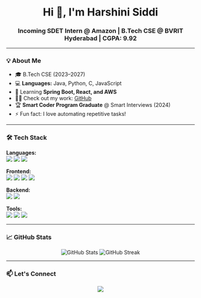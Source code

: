 <h1 align="center">Hi 👋, I'm Harshini Siddi</h1>
<h3 align="center">Incoming SDET Intern @ Amazon | B.Tech CSE @ BVRIT Hyderabad | CGPA: 9.92</h3>

---

### 💡 About Me
- 🎓 B.Tech CSE (2023–2027)  
- 💻 **Languages:** Java, Python, C, JavaScript  
- 🌱 Learning **Spring Boot, React, and AWS**  
- 👨‍💻 Check out my work: [GitHub](https://github.com/siddi-Harshini)  
- 🏆 **Smart Coder Program Graduate** @ Smart Interviews (2024)  
- ⚡ Fun fact: I love automating repetitive tasks!

---

### 🛠️ Tech Stack

**Languages:**  
<img src="https://img.shields.io/badge/Java-blue?style=for-the-badge&logo=java&logoColor=white"/> 
<img src="https://img.shields.io/badge/Python-yellow?style=for-the-badge&logo=python&logoColor=white"/> 
<img src="https://img.shields.io/badge/C-00599C?style=for-the-badge&logo=c&logoColor=white"/>

**Frontend:**  
<img src="https://img.shields.io/badge/React-20232A?style=for-the-badge&logo=react&logoColor=61DAFB"/> 
<img src="https://img.shields.io/badge/HTML5-E34F26?style=for-the-badge&logo=html5&logoColor=white"/> 
<img src="https://img.shields.io/badge/CSS3-1572B6?style=for-the-badge&logo=css3&logoColor=white"/>
<img src="https://img.shields.io/badge/JavaScript-F7DF1E?style=for-the-badge&logo=javascript&logoColor=black"/>

**Backend:**  
<img src="https://img.shields.io/badge/Spring_Boot-6DB33F?style=for-the-badge&logo=spring-boot&logoColor=white"/> 
<img src="https://img.shields.io/badge/MySQL-4479A1?style=for-the-badge&logo=mysql&logoColor=white"/>

**Tools:**  
<img src="https://img.shields.io/badge/Git-F05032?style=for-the-badge&logo=git&logoColor=white"/> 
<img src="https://img.shields.io/badge/VS_Code-007ACC?style=for-the-badge&logo=visual-studio-code&logoColor=white"/> 
<img src="https://img.shields.io/badge/Eclipse-2C2255?style=for-the-badge&logo=eclipse&logoColor=white"/>

---

### 📈 GitHub Stats
<p align="center">
  <img src="https://github-readme-stats.vercel.app/api?username=siddi-Harshini&show_icons=true&theme=tokyonight" alt="GitHub Stats"/>
  <img src="https://streak-stats.demolab.com?user=siddi-Harshini&theme=tokyonight" alt="GitHub Streak"/>
</p>

---

### 📫 Let's Connect
<p align="center">
  <a href="https://www.linkedin.com/in/harshini-siddi-a162552a3/">
    <img src="https://img.shields.io/badge/LinkedIn-0077B5?style=for-the-badge&logo=linkedin&logoColor=white"/>
  </a>
</p>














































